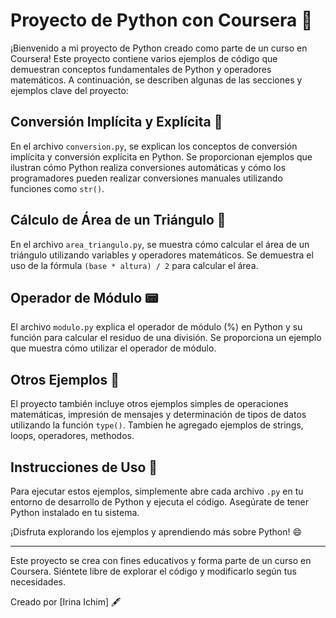 # Proyecto de Python con Coursera 🐍

¡Bienvenido a mi proyecto de Python creado como parte de un curso en Coursera! Este proyecto contiene varios ejemplos de código que demuestran conceptos fundamentales de Python y operadores matemáticos. A continuación, se describen algunas de las secciones y ejemplos clave del proyecto:

## Conversión Implícita y Explícita 🔄

En el archivo `conversion.py`, se explican los conceptos de conversión implícita y conversión explícita en Python. Se proporcionan ejemplos que ilustran cómo Python realiza conversiones automáticas y cómo los programadores pueden realizar conversiones manuales utilizando funciones como `str()`.

## Cálculo de Área de un Triángulo 📏

En el archivo `area_triangulo.py`, se muestra cómo calcular el área de un triángulo utilizando variables y operadores matemáticos. Se demuestra el uso de la fórmula `(base * altura) / 2` para calcular el área.

## Operador de Módulo 📟

El archivo `modulo.py` explica el operador de módulo (%) en Python y su función para calcular el residuo de una división. Se proporciona un ejemplo que muestra cómo utilizar el operador de módulo.

## Otros Ejemplos 🧮

El proyecto también incluye otros ejemplos simples de operaciones matemáticas, impresión de mensajes y determinación de tipos de datos utilizando la función `type()`. Tambien he agregado ejemplos de strings, loops, operadores, methodos.

## Instrucciones de Uso 🚀

Para ejecutar estos ejemplos, simplemente abre cada archivo `.py` en tu entorno de desarrollo de Python y ejecuta el código. Asegúrate de tener Python instalado en tu sistema.

¡Disfruta explorando los ejemplos y aprendiendo más sobre Python! 😄

---

Este proyecto se crea con fines educativos y forma parte de un curso en Coursera. Siéntete libre de explorar el código y modificarlo según tus necesidades.

Creado por [Irina Ichim] 🖋️
